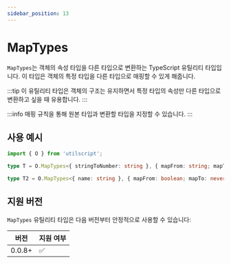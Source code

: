 ```yaml
---
sidebar_position: 13
---
```


# MapTypes

`MapTypes`는 객체의 속성 타입을 다른 타입으로 변환하는 TypeScript 유틸리티 타입입니다. 이 타입은 객체의 특정 타입을 다른 타입으로 매핑할 수 있게 해줍니다.

:::tip
이 유틸리티 타입은 객체의 구조는 유지하면서 특정 타입의 속성만 다른 타입으로 변환하고 싶을 때 유용합니다.
:::

:::info
매핑 규칙을 통해 원본 타입과 변환할 타입을 지정할 수 있습니다.
:::

## 사용 예시

```ts
import { O } from 'utilscript';

type T = O.MapTypes<{ stringToNumber: string }, { mapFrom: string; mapTo: number }>; // { stringToNumber: number }

type T2 = O.MapTypes<{ name: string }, { mapFrom: boolean; mapTo: never }>; // { name: string }
```

## 지원 버전

`MapTypes` 유틸리티 타입은 다음 버전부터 안정적으로 사용할 수 있습니다:

| 버전   | 지원 여부 |
| ------ | --------- |
| 0.0.8+ | ✅        |
